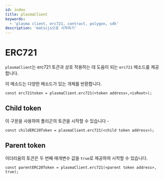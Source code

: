 ```yaml
---
id: index
title: plasmaClient
keywords:
  - 'plasma client, erc721, contract, polygon, sdk'
description: 'maticjs으로 시작하기'
---
```


# ERC721

`plasmaClient`는 erc721 토큰과 상호 작용하는 데 도움이 되는 `erc721` 메소드를 제공합니다.

이 메소드는 다양한 메소드가 있는 개체를 반환합니다.

```
const erc721token = plasmaClient.erc721(<token address>,<isRoot>);
```

## Child token

이 구문을 사용하여 폴리곤의 토큰을 시작할 수 있습니다 -

```
const childERC20Token = plasmaClient.erc721(<child token address>);
```

## Parent token

이더리움의 토큰은 두 번째 매개변수 값을 `true`로 제공하여 시작할 수 있습니다.

```
const parentERC20Token = plasmaClient.erc721(<parent token address>, true);
```
